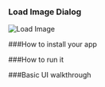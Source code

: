 ### Load Image Dialog

![Load Image](../assets/screenshots/load-image.png)

###How to install your app

###How to run it

###Basic UI walkthrough